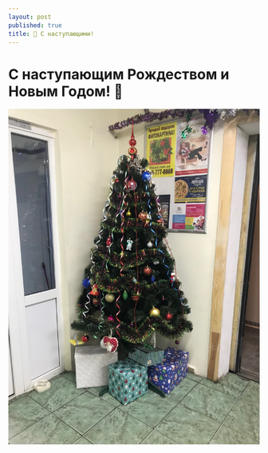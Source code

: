 ```yaml
---
layout: post
published: true
title: 🎄 С наступающими!
---
```


# С наступающим Рождеством и Новым Годом! 🎄

![Нарядили ёлку](/assets/images/ny-tree-2018.jpg)
